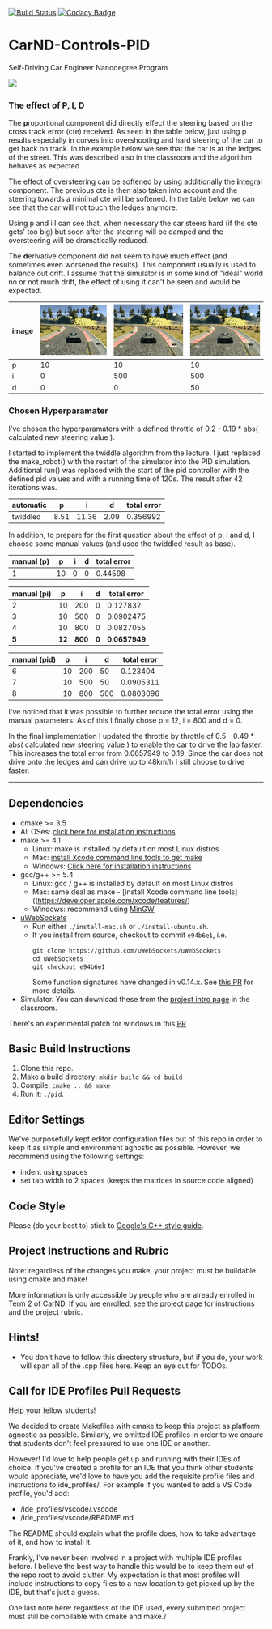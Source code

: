 [![Build Status](https://travis-ci.org/avrabe/CarND-PID-Control-Project.svg?branch=master)](https://travis-ci.org/avrabe/CarND-PID-Control-Project)
[![Codacy Badge](https://api.codacy.com/project/badge/Grade/a4cff6f70769437da7a09e998a131d26)](https://www.codacy.com/app/avrabe/CarND-PID-Control-Project?utm_source=github.com&amp;utm_medium=referral&amp;utm_content=avrabe/CarND-PID-Control-Project&amp;utm_campaign=Badge_Grade)

# CarND-Controls-PID
Self-Driving Car Engineer Nanodegree Program

<img src="drive.gif" /></br>

### The effect of P, I, D

The **p**roportional component did directly effect the steering based on the cross track
error (cte) received. As seen in the table below, just using p results especially
in curves into overshooting and hard steering of the car to get back on track.
In the example below we see that the car is at the ledges of the street.
This was described also in the classroom and the algorithm behaves as expected.

The effect of oversteering can be softened by using additionally the **i**ntegral component.
The previous cte is then also taken into account and the steering towards a minimal
cte will be softened. In the table below we can see that the car will not
touch the ledges anymore.

Using p and i I can see that, when necessary the car steers hard (if the cte gets'
too big) but soon after the steering will be damped and the oversteering will
be dramatically reduced.

The **d**erivative component did not seem to have much effect (and sometimes even
worsened the results). This component usually is used to balance out drift.
I assume that the simulator is in some kind of "ideal" world no or not much drift,
the effect of using it can't be seen and would be expected.

|  image           | <img src="p_drive.gif" />  | <img src="pi_drive.gif" /> | <img src="pid_drive.gif"> |
|------------------|----------------------------|----------------------------|---------------------------|
|  p               |  10                        |  10                        | 10                        |
|  i               |  0                         | 500                        | 500                       |
|  d               |  0                         | 0                          | 50                        |


### Chosen Hyperparamater

I've chosen the hyperparamaters with a defined
throttle of 0.2 - 0.19 * abs( calculated new steering value ).

I started to implement the twiddle algorithm from the lecture.
I just replaced the make_robot() with the restart of the simulator into
the PID simulation. Additional run() was replaced with the start of
the pid controller with the defined pid values and with a running time
of 120s. The result after 42 iterations was.

| automatic |  p    |  i    | d     | total error |
|-----------|-------|-------|-------|-------------|
| twiddled  | 8.51  | 11.36 | 2.09  | 0.356992    |

In addition, to prepare for the first question about the effect of
p, i and d, I choose some manual values (and used the twiddled result as
base).

| manual (p)|  p    |  i    | d     | total error |
|-----------|-------|-------|-------|-------------|
|    1      | 10    | 0     | 0     | 0.44598     |


| manual (pi)|  p    |  i    | d     | total error |
|------------|-------|-------|-------|-------------|
|    2       | 10    | 200   | 0     | 0.127832    |
|    3       | 10    | 500   | 0     | 0.0902475   |
|    4       | 10    | 800   | 0     | 0.0827055   |
|  **5**     | **12**|**800**|**0**  |**0.0657949**|


| manual (pid)|  p    |  i    | d     | total error |
|-------------|-------|-------|-------|-------------|
|    6        | 10    | 200   | 50    | 0.123404    |
|    7        | 10    | 500   | 50    | 0.0905311   |
|    8        | 10    | 800   | 500   | 0.0803096   |

I've noticed that it was possible to further reduce the
total error using the manual parameters. As of this I finally
chose p = 12, i = 800 and d = 0.

In the final implementation I updated the throttle by
throttle of 0.5 - 0.49 * abs( calculated new steering value )
to enable the car to drive the lap faster. This increases the
total error from 0.0657949 to 0.19. Since the car does not
drive onto the ledges and can drive up to 48km/h I still
choose to drive faster.

---

## Dependencies

* cmake >= 3.5
 * All OSes: [click here for installation instructions](https://cmake.org/install/)
* make >= 4.1
  * Linux: make is installed by default on most Linux distros
  * Mac: [install Xcode command line tools to get make](https://developer.apple.com/xcode/features/)
  * Windows: [Click here for installation instructions](http://gnuwin32.sourceforge.net/packages/make.htm)
* gcc/g++ >= 5.4
  * Linux: gcc / g++ is installed by default on most Linux distros
  * Mac: same deal as make - [install Xcode command line tools]((https://developer.apple.com/xcode/features/)
  * Windows: recommend using [MinGW](http://www.mingw.org/)
* [uWebSockets](https://github.com/uWebSockets/uWebSockets)
  * Run either `./install-mac.sh` or `./install-ubuntu.sh`.
  * If you install from source, checkout to commit `e94b6e1`, i.e.
    ```
    git clone https://github.com/uWebSockets/uWebSockets 
    cd uWebSockets
    git checkout e94b6e1
    ```
    Some function signatures have changed in v0.14.x. See [this PR](https://github.com/udacity/CarND-MPC-Project/pull/3) for more details.
* Simulator. You can download these from the [project intro page](https://github.com/udacity/self-driving-car-sim/releases) in the classroom.

There's an experimental patch for windows in this [PR](https://github.com/udacity/CarND-PID-Control-Project/pull/3)

## Basic Build Instructions

1. Clone this repo.
2. Make a build directory: `mkdir build && cd build`
3. Compile: `cmake .. && make`
4. Run it: `./pid`. 

## Editor Settings

We've purposefully kept editor configuration files out of this repo in order to
keep it as simple and environment agnostic as possible. However, we recommend
using the following settings:

* indent using spaces
* set tab width to 2 spaces (keeps the matrices in source code aligned)

## Code Style

Please (do your best to) stick to [Google's C++ style guide](https://google.github.io/styleguide/cppguide.html).

## Project Instructions and Rubric

Note: regardless of the changes you make, your project must be buildable using
cmake and make!

More information is only accessible by people who are already enrolled in Term 2
of CarND. If you are enrolled, see [the project page](https://classroom.udacity.com/nanodegrees/nd013/parts/40f38239-66b6-46ec-ae68-03afd8a601c8/modules/f1820894-8322-4bb3-81aa-b26b3c6dcbaf/lessons/e8235395-22dd-4b87-88e0-d108c5e5bbf4/concepts/6a4d8d42-6a04-4aa6-b284-1697c0fd6562)
for instructions and the project rubric.

## Hints!

* You don't have to follow this directory structure, but if you do, your work
  will span all of the .cpp files here. Keep an eye out for TODOs.

## Call for IDE Profiles Pull Requests

Help your fellow students!

We decided to create Makefiles with cmake to keep this project as platform
agnostic as possible. Similarly, we omitted IDE profiles in order to we ensure
that students don't feel pressured to use one IDE or another.

However! I'd love to help people get up and running with their IDEs of choice.
If you've created a profile for an IDE that you think other students would
appreciate, we'd love to have you add the requisite profile files and
instructions to ide_profiles/. For example if you wanted to add a VS Code
profile, you'd add:

* /ide_profiles/vscode/.vscode
* /ide_profiles/vscode/README.md

The README should explain what the profile does, how to take advantage of it,
and how to install it.

Frankly, I've never been involved in a project with multiple IDE profiles
before. I believe the best way to handle this would be to keep them out of the
repo root to avoid clutter. My expectation is that most profiles will include
instructions to copy files to a new location to get picked up by the IDE, but
that's just a guess.

One last note here: regardless of the IDE used, every submitted project must
still be compilable with cmake and make./
